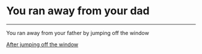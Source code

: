 # You ran away from your dad
---

You ran away from your father by jumping off the window

[After jumping off the window](dead.md)
